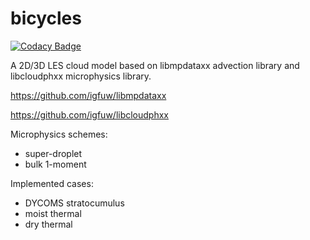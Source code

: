 # bicycles

[![Codacy Badge](https://api.codacy.com/project/badge/Grade/c9afdd9d26104ded8d540db324f97036)](https://app.codacy.com/app/igfuw/UWLCM?utm_source=github.com&utm_medium=referral&utm_content=igfuw/UWLCM&utm_campaign=badger)

A 2D/3D LES cloud model based on libmpdataxx advection library and libcloudphxx microphysics library.

https://github.com/igfuw/libmpdataxx

https://github.com/igfuw/libcloudphxx

Microphysics schemes:
 - super-droplet
 - bulk 1-moment
 
Implemented cases:
 - DYCOMS stratocumulus
 - moist thermal
 - dry thermal
